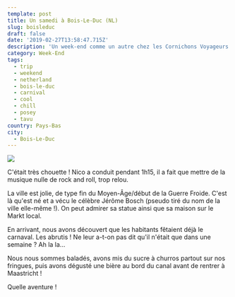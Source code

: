 ```yaml
---
template: post
title: Un samedi à Bois-Le-Duc (NL)
slug: boisleduc
draft: false
date: '2019-02-27T13:58:47.715Z'
description: 'Un week-end comme un autre chez les Cornichons Voyageurs : sur la route...'
category: Week-End
tags:
  - trip
  - weekend
  - netherland
  - bois-le-duc
  - carnival
  - cool
  - chill
  - posey
  - tavu
country: Pays-Bas
city:
  - Bois-Le-Duc
---
```


![](/media/52692466_2290029051040545_7488926958395326464_n.jpg)

C'était très chouette ! Nico a conduit pendant 1h15, il a fait que mettre de la musique nulle de rock and roll, trop relou.

La ville est jolie, de type fin du Moyen-Âge/début de la Guerre Froide. C'est là qu'est né et a vécu le célèbre Jérôme Bosch (pseudo tiré du nom de la ville elle-même !). On peut admirer sa statue ainsi que sa maison sur le Markt local.

En arrivant, nous avons découvert que les habitants fêtaient déjà le carnaval. Les abrutis ! Ne leur a-t-on pas dit qu'il n'était que dans une semaine ? Ah la la...

Nous nous sommes baladés, avons mis du sucre à churros partout sur nos fringues, puis avons dégusté une bière au bord du canal avant de rentrer à Maastricht !

Quelle aventure !
